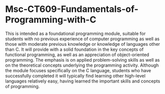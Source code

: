 # Msc-CT609-Fundamentals-of-Programming-with-C

This is intended as a foundational programming module, suitable for students with no previous experience of computer programming as well as those with moderate previous knowledge or knowledge of languages other than C. It will provide with a solid foundation in the key concepts of functional programming, as well as an appreciation of object-oriented programming. The emphasis is on applied problem-solving skills as well as on the theoretical concepts underlying the programming activity. Although the module focuses specifically on the C language, students who have successfully completed it will typically find learning other high-level languages relatively easy, having learned the important skills and concepts of programming.
